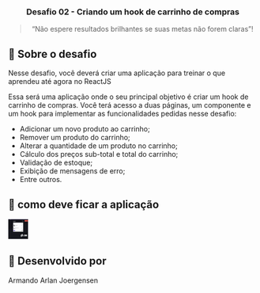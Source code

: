 <h3 align="center">
  Desafio 02 -  Criando um hook de carrinho de compras
</h3>

<blockquote align="center">“Não espere resultados brilhantes se suas metas não forem claras”!</blockquote>

## :rocket: Sobre o desafio

Nesse desafio, você deverá criar uma aplicação para treinar o que aprendeu até agora no ReactJS

Essa será uma aplicação onde o seu principal objetivo é criar um hook de carrinho de compras. Você terá acesso a duas páginas, um componente e um hook para implementar as funcionalidades pedidas nesse desafio:

- Adicionar um novo produto ao carrinho;
- Remover um produto do carrinho;
- Alterar a quantidade de um produto no carrinho;
- Cálculo dos preços sub-total e total do carrinho;
- Validação de estoque;
- Exibição de mensagens de erro;
- Entre outros.

## :rocket: como deve ficar a aplicação

<img src="./src/assets/images/hooksToCart.gif" width="40" height="40" />

## :memo: Desenvolvido por

Armando Arlan Joergensen 
